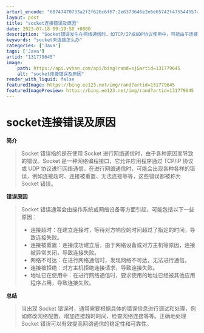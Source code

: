```yaml
---
arturl_encode: "68747470733a2f2f626c6f67:2e6373646e2e6e65742f475544557a686f6e676c69616e672f:61727469636c652f64657461696c732f313331373739363435"
layout: post
title: "socket连接错误及原因"
date: 2023-07-18 09:19:58 +0800
description: "Socket错误发生在网络通信时，如TCP/IP或UDP协议使用中，可能由于连接超时、连接被重置、网"
keywords: "socket未连接怎么办"
categories: ['Java']
tags: ['Java']
artid: "131779645"
image:
    path: https://api.vvhan.com/api/bing?rand=sj&artid=131779645
    alt: "socket连接错误及原因"
render_with_liquid: false
featuredImage: https://bing.ee123.net/img/rand?artid=131779645
featuredImagePreview: https://bing.ee123.net/img/rand?artid=131779645
---
```


# socket连接错误及原因

**简介**

> Socket 错误指的是在使用 Socket 进行网络通信时，由于各种原因而导致的错误。Socket 是一种网络编程接口，它允许应用程序通过 TCP/IP 协议或 UDP 协议进行网络通信。在进行网络通信时，可能会出现各种各样的错误，例如连接超时、连接被重置、无法连接等等，这些错误都被称为 Socket 错误。

**错误原因**

> Socket 错误通常会由操作系统或网络设备等方面引起，可能包括以下一些原因：
>
> * 连接超时：在建立连接时，等待对方响应的时间超过了指定的时间，导致连接失败。
> * 连接被重置：连接成功建立后，由于网络设备或对方主机等原因，连接被异常关闭，导致连接失败。
> * 网络不可达：在进行网络通信时，发现网络不可达，无法进行通信。
> * 连接被拒绝：对方主机拒绝连接请求，导致连接失败。
> * 地址已在使用中：在进行网络通信时，要求使用的地址已经被其他应用程序占用，导致连接失败。

**总结**

> 当出现 Socket 错误时，通常需要根据具体的错误信息进行调试和处理，例如修改网络配置、增加连接超时时间、检查网络连接等等。正确地处理 Socket 错误可以有效提高网络通信的稳定性和可靠性。
